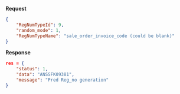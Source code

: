 
**Request**

```json
{
	"RegNumTypeId": 9,
	"random_mode": 1,
	"RegNumTypeName": "sale_order_invoice_code (could be blank)"
}
```

**Response**

```json
res = {
	"status": 1,
	"data": "ANSSFK09381",
	"message": "Pred Reg_no generation"
}
```